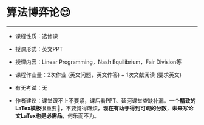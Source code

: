 # 算法博弈论😊

------

- 课程性质：选修课 

- 授课形式：英文PPT
- 授课内容：Linear Programming，Nash Equilibrium，Fair Division等
- 课程作业量：2次作业 (英文问题，英文作答) + 1次文献阅读 (要求英文)
- 有无考试：无
- 作者建议：课堂跟不上不要紧，课后看PPT、延河课堂查缺补漏。一个**精致的LaTex模板**很重要👊，不要觉得麻烦，**现在有助于得到可观的分数**，**未来写论文LaTex也是必需品**，何乐而不为。